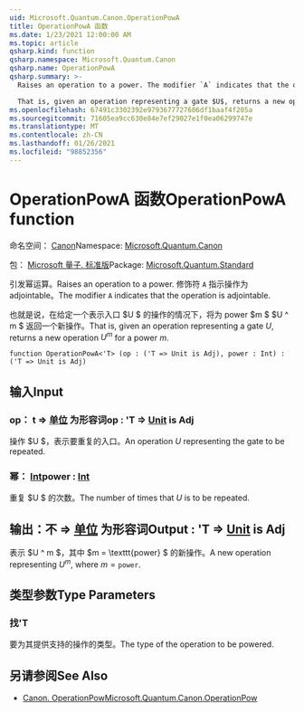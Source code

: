 ```yaml
---
uid: Microsoft.Quantum.Canon.OperationPowA
title: OperationPowA 函数
ms.date: 1/23/2021 12:00:00 AM
ms.topic: article
qsharp.kind: function
qsharp.namespace: Microsoft.Quantum.Canon
qsharp.name: OperationPowA
qsharp.summary: >-
  Raises an operation to a power. The modifier `A` indicates that the operation is adjointable.

  That is, given an operation representing a gate $U$, returns a new operation $U^m$ for a power $m$.
ms.openlocfilehash: 67491c3302392e9793677727606df1baaf4f205a
ms.sourcegitcommit: 71605ea9cc630e84e7ef29027e1f0ea06299747e
ms.translationtype: MT
ms.contentlocale: zh-CN
ms.lasthandoff: 01/26/2021
ms.locfileid: "98852356"
---
```

# <a name="operationpowa-function"></a><span data-ttu-id="060f1-102">OperationPowA 函数</span><span class="sxs-lookup"><span data-stu-id="060f1-102">OperationPowA function</span></span>

<span data-ttu-id="060f1-103">命名空间： [Canon](xref:Microsoft.Quantum.Canon)</span><span class="sxs-lookup"><span data-stu-id="060f1-103">Namespace: [Microsoft.Quantum.Canon](xref:Microsoft.Quantum.Canon)</span></span>

<span data-ttu-id="060f1-104">包： [Microsoft 量子. 标准版](https://nuget.org/packages/Microsoft.Quantum.Standard)</span><span class="sxs-lookup"><span data-stu-id="060f1-104">Package: [Microsoft.Quantum.Standard](https://nuget.org/packages/Microsoft.Quantum.Standard)</span></span>


<span data-ttu-id="060f1-105">引发幂运算。</span><span class="sxs-lookup"><span data-stu-id="060f1-105">Raises an operation to a power.</span></span>
<span data-ttu-id="060f1-106">修饰符 `A` 指示操作为 adjointable。</span><span class="sxs-lookup"><span data-stu-id="060f1-106">The modifier `A` indicates that the operation is adjointable.</span></span>

<span data-ttu-id="060f1-107">也就是说，在给定一个表示入口 $U $ 的操作的情况下，将为 power $m $ $U ^ m $ 返回一个新操作。</span><span class="sxs-lookup"><span data-stu-id="060f1-107">That is, given an operation representing a gate $U$, returns a new operation $U^m$ for a power $m$.</span></span>

```qsharp
function OperationPowA<'T> (op : ('T => Unit is Adj), power : Int) : ('T => Unit is Adj)
```


## <a name="input"></a><span data-ttu-id="060f1-108">输入</span><span class="sxs-lookup"><span data-stu-id="060f1-108">Input</span></span>

### <a name="op--t--unit--is-adj"></a><span data-ttu-id="060f1-109">op： t => [单位](xref:microsoft.quantum.lang-ref.unit)  为形容词</span><span class="sxs-lookup"><span data-stu-id="060f1-109">op : 'T => [Unit](xref:microsoft.quantum.lang-ref.unit)  is Adj</span></span>

<span data-ttu-id="060f1-110">操作 $U $，表示要重复的入口。</span><span class="sxs-lookup"><span data-stu-id="060f1-110">An operation $U$ representing the gate to be repeated.</span></span>


### <a name="power--int"></a><span data-ttu-id="060f1-111">幂： [Int](xref:microsoft.quantum.lang-ref.int)</span><span class="sxs-lookup"><span data-stu-id="060f1-111">power : [Int](xref:microsoft.quantum.lang-ref.int)</span></span>

<span data-ttu-id="060f1-112">重复 $U $ 的次数。</span><span class="sxs-lookup"><span data-stu-id="060f1-112">The number of times that $U$ is to be repeated.</span></span>



## <a name="output--t--unit--is-adj"></a><span data-ttu-id="060f1-113">输出：不 => [单位](xref:microsoft.quantum.lang-ref.unit)  为形容词</span><span class="sxs-lookup"><span data-stu-id="060f1-113">Output : 'T => [Unit](xref:microsoft.quantum.lang-ref.unit)  is Adj</span></span>

<span data-ttu-id="060f1-114">表示 $U ^ m $，其中 $m = \texttt{power} $ 的新操作。</span><span class="sxs-lookup"><span data-stu-id="060f1-114">A new operation representing $U^m$, where $m = \texttt{power}$.</span></span>

## <a name="type-parameters"></a><span data-ttu-id="060f1-115">类型参数</span><span class="sxs-lookup"><span data-stu-id="060f1-115">Type Parameters</span></span>

### <a name="t"></a><span data-ttu-id="060f1-116">找</span><span class="sxs-lookup"><span data-stu-id="060f1-116">'T</span></span>

<span data-ttu-id="060f1-117">要为其提供支持的操作的类型。</span><span class="sxs-lookup"><span data-stu-id="060f1-117">The type of the operation to be powered.</span></span>

## <a name="see-also"></a><span data-ttu-id="060f1-118">另请参阅</span><span class="sxs-lookup"><span data-stu-id="060f1-118">See Also</span></span>

- [<span data-ttu-id="060f1-119">Canon. OperationPow</span><span class="sxs-lookup"><span data-stu-id="060f1-119">Microsoft.Quantum.Canon.OperationPow</span></span>](xref:Microsoft.Quantum.Canon.OperationPow)